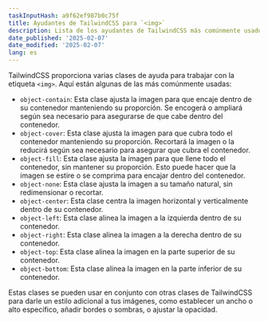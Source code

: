 ```yaml
---
taskInputHash: a9f62ef987b0c75f
title: Ayudantes de TailwindCSS para `<img>`
description: Lista de los ayudantes de TailwindCSS más comúnmente usados para `<img>`
date_published: '2025-02-07'
date_modified: '2025-02-07'
lang: es
---
```

TailwindCSS proporciona varias clases de ayuda para trabajar con la etiqueta `<img>`. Aquí están algunas de las más comúnmente usadas: 
- `object-contain`: Esta clase ajusta la imagen para que encaje dentro de su contenedor manteniendo su proporción. Se encogerá o ampliará según sea necesario para asegurarse de que cabe dentro del contenedor. 
- `object-cover`: Esta clase ajusta la imagen para que cubra todo el contenedor manteniendo su proporción. Recortará la imagen o la reducirá según sea necesario para asegurar que cubra el contenedor. 
- `object-fill`: Esta clase ajusta la imagen para que llene todo el contenedor, sin mantener su proporción. Esto puede hacer que la imagen se estire o se comprima para encajar dentro del contenedor. 
- `object-none`: Esta clase ajusta la imagen a su tamaño natural, sin redimensionar o recortar. 
- `object-center`: Esta clase centra la imagen horizontal y verticalmente dentro de su contenedor. 
- `object-left`: Esta clase alinea la imagen a la izquierda dentro de su contenedor. 
- `object-right`: Esta clase alinea la imagen a la derecha dentro de su contenedor. 
- `object-top`: Esta clase alinea la imagen en la parte superior de su contenedor. 
- `object-bottom`: Esta clase alinea la imagen en la parte inferior de su contenedor.

Estas clases se pueden usar en conjunto con otras clases de TailwindCSS para darle un estilo adicional a tus imágenes, como establecer un ancho o alto específico, añadir bordes o sombras, o ajustar la opacidad.
